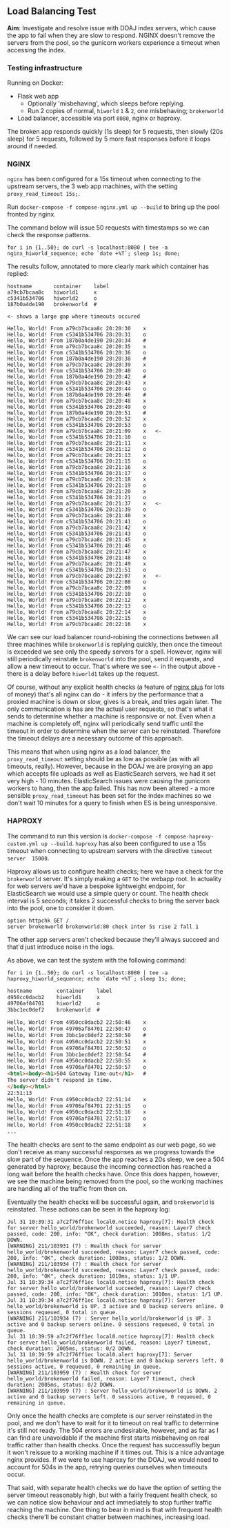 ## Load Balancing Test

**Aim**: Investigate and resolve issue with DOAJ index servers, which cause the 
app to fail when they are slow to respond. NGINX doesn't remove the servers 
from the pool, so the gunicorn workers experience a timeout when accessing the
index.


### Testing infrastructure

Running on Docker:

* Flask web app
    * Optionally 'misbehaving', which sleeps before replying.
    * Run 2 copies of normal, ```hiworld``` ```1``` & ```2```, one misbehaving; ```brokenworld```
* Load balancer, accessible via port ```8080```, nginx or haproxy.

The broken app responds quickly (1s sleep) for 5 requests, then slowly (20s sleep) for 5 requests,
followed by 5 more fast responses before it loops around if needed.

### NGINX

```nginx``` has been configured for a 15s timeout when connecting to the upstream
servers, the 3 web app machines, with the setting ```proxy_read_timeout 15s;```.

Run ```docker-compose -f compose-nginx.yml up --build``` to bring up the pool 
fronted by nginx.

The command below will issue 50 requests with timestamps so we can check the 
response patterns.

    for i in {1..50}; do curl -s localhost:8080 | tee -a nginx_hiworld_sequence; echo `date +%T`; sleep 1s; done;

The results follow, annotated to more clearly mark which container has replied:

```
hostname       container    label
a79cb7bcaa8c   hiworld1     x
c5341b534706   hiworld2     o
187b0a4de190   brokenworld  #

<- shows a large gap where timeouts occured

Hello, World! From a79cb7bcaa8c 20:20:30    x
Hello, World! From c5341b534706 20:20:31    o
Hello, World! From 187b0a4de190 20:20:34    #
Hello, World! From a79cb7bcaa8c 20:20:35    x
Hello, World! From c5341b534706 20:20:36    o
Hello, World! From 187b0a4de190 20:20:38    #
Hello, World! From a79cb7bcaa8c 20:20:39    x
Hello, World! From c5341b534706 20:20:40    o
Hello, World! From 187b0a4de190 20:20:42    #
Hello, World! From a79cb7bcaa8c 20:20:43    x
Hello, World! From c5341b534706 20:20:44    o
Hello, World! From 187b0a4de190 20:20:46    #
Hello, World! From a79cb7bcaa8c 20:20:48    x
Hello, World! From c5341b534706 20:20:49    o
Hello, World! From 187b0a4de190 20:20:51    #
Hello, World! From a79cb7bcaa8c 20:20:52    x
Hello, World! From c5341b534706 20:20:53    o
Hello, World! From a79cb7bcaa8c 20:21:09    x   <-
Hello, World! From c5341b534706 20:21:10    o
Hello, World! From a79cb7bcaa8c 20:21:11    x
Hello, World! From c5341b534706 20:21:12    o
Hello, World! From a79cb7bcaa8c 20:21:13    x
Hello, World! From c5341b534706 20:21:15    o
Hello, World! From a79cb7bcaa8c 20:21:16    x
Hello, World! From c5341b534706 20:21:17    o
Hello, World! From a79cb7bcaa8c 20:21:18    x
Hello, World! From c5341b534706 20:21:19    o
Hello, World! From a79cb7bcaa8c 20:21:20    x
Hello, World! From c5341b534706 20:21:21    o
Hello, World! From a79cb7bcaa8c 20:21:37    x   <-
Hello, World! From c5341b534706 20:21:39    o
Hello, World! From a79cb7bcaa8c 20:21:40    x
Hello, World! From c5341b534706 20:21:41    o
Hello, World! From a79cb7bcaa8c 20:21:42    x
Hello, World! From c5341b534706 20:21:43    o
Hello, World! From a79cb7bcaa8c 20:21:45    x
Hello, World! From c5341b534706 20:21:46    o
Hello, World! From a79cb7bcaa8c 20:21:47    x
Hello, World! From c5341b534706 20:21:48    o
Hello, World! From a79cb7bcaa8c 20:21:49    x
Hello, World! From c5341b534706 20:21:51    o
Hello, World! From a79cb7bcaa8c 20:22:07    x   <-
Hello, World! From c5341b534706 20:22:08    o
Hello, World! From a79cb7bcaa8c 20:22:09    x
Hello, World! From c5341b534706 20:22:10    o
Hello, World! From a79cb7bcaa8c 20:22:12    x
Hello, World! From c5341b534706 20:22:13    o
Hello, World! From a79cb7bcaa8c 20:22:14    x
Hello, World! From c5341b534706 20:22:15    o
Hello, World! From a79cb7bcaa8c 20:22:16    x
```

We can see our load balancer round-robining the connections between all three
machines while ```brokenworld``` is replying quickly, then once the timeout is
exceeded we see only the speedy servers for a spell. However, nginx will still
periodically reinstate ```brokenworld``` into the pool, send it requests, and 
allow a new timeout to occur. That's where we see ```<-``` in the output above - 
there is a delay before ```hiworld1``` takes up the request.

Of course, without any explicit health checks (a feature of 
[nginx plus](https://www.nginx.com/products/application-load-balancing/) for lots 
of money) that's all nginx can do - it infers by the performance that a proxied
machine is down or slow, gives is a break, and tries again later. The only 
communication is has are the actual user requests, so that's what it sends to
determine whether a machine is responsive or not. Even when a machine
is completely off, nginx will periodically send traffic until the timeout in order
to determine when the server can be reinstated. Therefore the timeout delays are a 
necessary outcome of this approach.

This means that when using nginx as a load balancer, the ```proxy_read_timeout```
setting should be as low as possible (as with all timeouts, really). However, 
because in the DOAJ we are proxying an app which accepts file uploads as well as 
ElasticSearch servers, we had it set very high - 10 minutes. ElasticSearch issues
were causing the gunicorn workers to hang, then the app failed. 
This has now been altered - a more sensible  ```proxy_read_timeout``` has been
set for the index machines so we don't wait 10 minutes for a query to finish when
ES is being unresponsive.

### HAPROXY

The command to run this version is ```docker-compose -f compose-haproxy-custom.yml up --build```.
```haproxy``` has also been configured to use a 15s timeout when connecting to 
upstream servers with the directive ```timeout server  15000```.

Haproxy allows us to configure health checks; here we have a check for the
```brokenworld``` server. It's simply making a ```GET``` to the webapp root. In
actuality for web servers we'd have a bespoke lightweight endpoint, for ElasticSearch
we would use a simple query or count. The health check interval is 5 seconds; 
it takes 2 successful checks to bring the server back into the pool, one to
consider it down.
     
    option httpchk GET /
    server brokenworld brokenworld:80 check inter 5s rise 2 fall 1

The other app servers aren't checked because they'll always succeed and
that'd just introduce noise in the logs. 

As above, we can test the system with the following command:

    for i in {1..50}; do curl -s localhost:8080 | tee -a haproxy_hiworld_sequence; echo `date +%T`; sleep 1s; done;

```html
hostname        container    label
4950cc0dacb2    hiworld1     x
49706af84701    hiworld2     o
3bbc1ec0def2    brokenworld  #

Hello, World! From 4950cc0dacb2 22:50:46    x
Hello, World! From 49706af84701 22:50:47    o
Hello, World! From 3bbc1ec0def2 22:50:50    #
Hello, World! From 4950cc0dacb2 22:50:51    x
Hello, World! From 49706af84701 22:50:52    o
Hello, World! From 3bbc1ec0def2 22:50:54    #
Hello, World! From 4950cc0dacb2 22:50:55    x
Hello, World! From 49706af84701 22:50:57    o
<html><body><h1>504 Gateway Time-out</h1>   #
The server didn't respond in time.
</body></html>
22:51:13
Hello, World! From 4950cc0dacb2 22:51:14    x
Hello, World! From 49706af84701 22:51:15    o
Hello, World! From 4950cc0dacb2 22:51:16    x
Hello, World! From 49706af84701 22:51:17    o
Hello, World! From 4950cc0dacb2 22:51:18    x
...
```

The health checks are sent to the same endpoint as our web page, so we 
don't receive as many successful responses as we progress towards the slow part
of the sequence. Once the app reaches a 20s sleep, we see a 504 generated by haproxy, 
because the incoming connection has reached a long wait before the health checks have.
Once this does happen, however, we see the machine being removed from the pool, so
the working machines are handling all of the traffic from then on.

Eventually the health checks will be successful again, and ```brokenworld``` is
reinstated. These actions can be seen in the haproxy log:

```
Jul 31 10:39:31 a7c2f76ff1ec local0.notice haproxy[7]: Health check for server hello_world/brokenworld succeeded, reason: Layer7 check passed, code: 200, info: "OK", check duration: 1008ms, status: 1/2 DOWN.
[WARNING] 211/103931 (7) : Health check for server hello_world/brokenworld succeeded, reason: Layer7 check passed, code: 200, info: "OK", check duration: 1008ms, status: 1/2 DOWN.
[WARNING] 211/103934 (7) : Health check for server hello_world/brokenworld succeeded, reason: Layer7 check passed, code: 200, info: "OK", check duration: 1010ms, status: 1/1 UP.
Jul 31 10:39:34 a7c2f76ff1ec local0.notice haproxy[7]: Health check for server hello_world/brokenworld succeeded, reason: Layer7 check passed, code: 200, info: "OK", check duration: 1010ms, status: 1/1 UP.
Jul 31 10:39:34 a7c2f76ff1ec local0.notice haproxy[7]: Server hello_world/brokenworld is UP. 3 active and 0 backup servers online. 0 sessions requeued, 0 total in queue.
[WARNING] 211/103934 (7) : Server hello_world/brokenworld is UP. 3 active and 0 backup servers online. 0 sessions requeued, 0 total in queue.
Jul 31 10:39:59 a7c2f76ff1ec local0.notice haproxy[7]: Health check for server hello_world/brokenworld failed, reason: Layer7 timeout, check duration: 2005ms, status: 0/2 DOWN.
Jul 31 10:39:59 a7c2f76ff1ec local0.alert haproxy[7]: Server hello_world/brokenworld is DOWN. 2 active and 0 backup servers left. 0 sessions active, 0 requeued, 0 remaining in queue.
[WARNING] 211/103959 (7) : Health check for server hello_world/brokenworld failed, reason: Layer7 timeout, check duration: 2005ms, status: 0/2 DOWN.
[WARNING] 211/103959 (7) : Server hello_world/brokenworld is DOWN. 2 active and 0 backup servers left. 0 sessions active, 0 requeued, 0 remaining in queue.
```

Only once the health checks are complete is our server reinstated in the pool, 
and we don't have to wait for it to timeout on real traffic to determine it's still 
not ready. The 504 errors are undesirable, however, and as far as I can find are
unavoidable if the machine first starts misbehaving on real traffic rather than health
checks. Once the request has successuflly begun it won't reissue to a working machine if
it times out. This is a nice advantage nginx provides. If we were to use haproxy for 
the DOAJ, we would need to account for 504s in the app, retrying queries ourselves 
when timeouts occur.

That said, with separate health checks we do have the option of setting the server
timeout reasonably high, but with a fairly frequent health check, so we can notice slow
behaviour and act immediately to stop further traffic reaching the machine. One thing
to bear in mind is that with frequent health checks there'll be constant chatter between
machines, increasing load.
